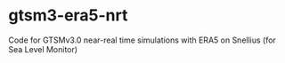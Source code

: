 # gtsm3-era5-nrt
Code for GTSMv3.0 near-real time simulations with ERA5 on Snellius (for Sea Level Monitor)
